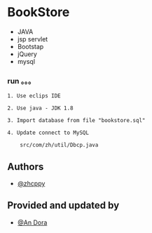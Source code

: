 # BookStore

* JAVA
* jsp servlet
* Bootstap
* jQuery
* mysql

### run 。。。

    1. Use eclips IDE

    2. Use java - JDK 1.8

    3. Import database from file "bookstore.sql"

    4. Update connect to MySQL

        src/com/zh/util/Dbcp.java
## Authors

- [@zhcppy](https://github.com/zhcppy)


## Provided and updated by

- [@An Dora](https://github.com/an-dora)

